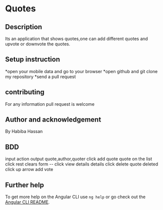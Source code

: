 # Quotes
## Description
Its an application that shows quotes,one can add different quotes and upvote or downvote the quotes.
## Setup instruction
 *open your mobile data and go to your browser
 *open github and git clone my repository 
 *send a pull request
## contributing
For any information pull request is welcome
## Author and acknowledgement
By Habiba Hassan
## BDD
input	action	output
quote,author,quoter	click add quote	quote on the list
click rest	clears form --
click view details	details
click delete	quote deleted
click up arrow	add vote


## Further help

To get more help on the Angular CLI use `ng help` or go check out the [Angular CLI README](https://github.com/angular/angular-cli/blob/master/README.md).
